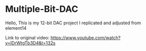 # Multiple-Bit-DAC
Hello, This is my 12-bit DAC project I replicated and adjusted from element14

Link to original video: 
https://www.youtube.com/watch?v=IDrWtgTb3D4&t=132s

